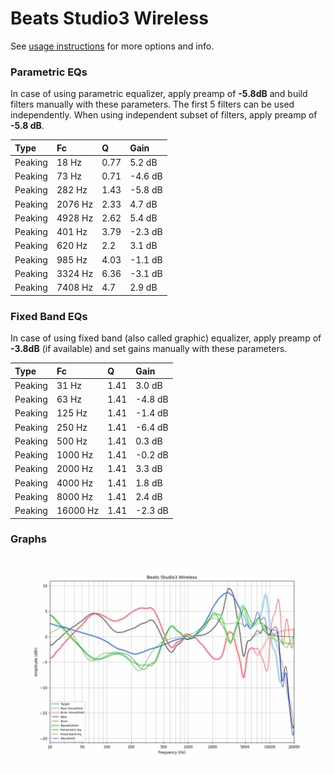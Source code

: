 # Beats Studio3 Wireless
See [usage instructions](https://github.com/jaakkopasanen/AutoEq#usage) for more options and info.

### Parametric EQs
In case of using parametric equalizer, apply preamp of **-5.8dB** and build filters manually
with these parameters. The first 5 filters can be used independently.
When using independent subset of filters, apply preamp of **-5.8 dB**.

| Type    | Fc      |    Q | Gain    |
|:--------|:--------|:-----|:--------|
| Peaking | 18 Hz   | 0.77 | 5.2 dB  |
| Peaking | 73 Hz   | 0.71 | -4.6 dB |
| Peaking | 282 Hz  | 1.43 | -5.8 dB |
| Peaking | 2076 Hz | 2.33 | 4.7 dB  |
| Peaking | 4928 Hz | 2.62 | 5.4 dB  |
| Peaking | 401 Hz  | 3.79 | -2.3 dB |
| Peaking | 620 Hz  | 2.2  | 3.1 dB  |
| Peaking | 985 Hz  | 4.03 | -1.1 dB |
| Peaking | 3324 Hz | 6.36 | -3.1 dB |
| Peaking | 7408 Hz | 4.7  | 2.9 dB  |

### Fixed Band EQs
In case of using fixed band (also called graphic) equalizer, apply preamp of **-3.8dB**
(if available) and set gains manually with these parameters.

| Type    | Fc       |    Q | Gain    |
|:--------|:---------|:-----|:--------|
| Peaking | 31 Hz    | 1.41 | 3.0 dB  |
| Peaking | 63 Hz    | 1.41 | -4.8 dB |
| Peaking | 125 Hz   | 1.41 | -1.4 dB |
| Peaking | 250 Hz   | 1.41 | -6.4 dB |
| Peaking | 500 Hz   | 1.41 | 0.3 dB  |
| Peaking | 1000 Hz  | 1.41 | -0.2 dB |
| Peaking | 2000 Hz  | 1.41 | 3.3 dB  |
| Peaking | 4000 Hz  | 1.41 | 1.8 dB  |
| Peaking | 8000 Hz  | 1.41 | 2.4 dB  |
| Peaking | 16000 Hz | 1.41 | -2.3 dB |

### Graphs
![](./Beats%20Studio3%20Wireless.png)